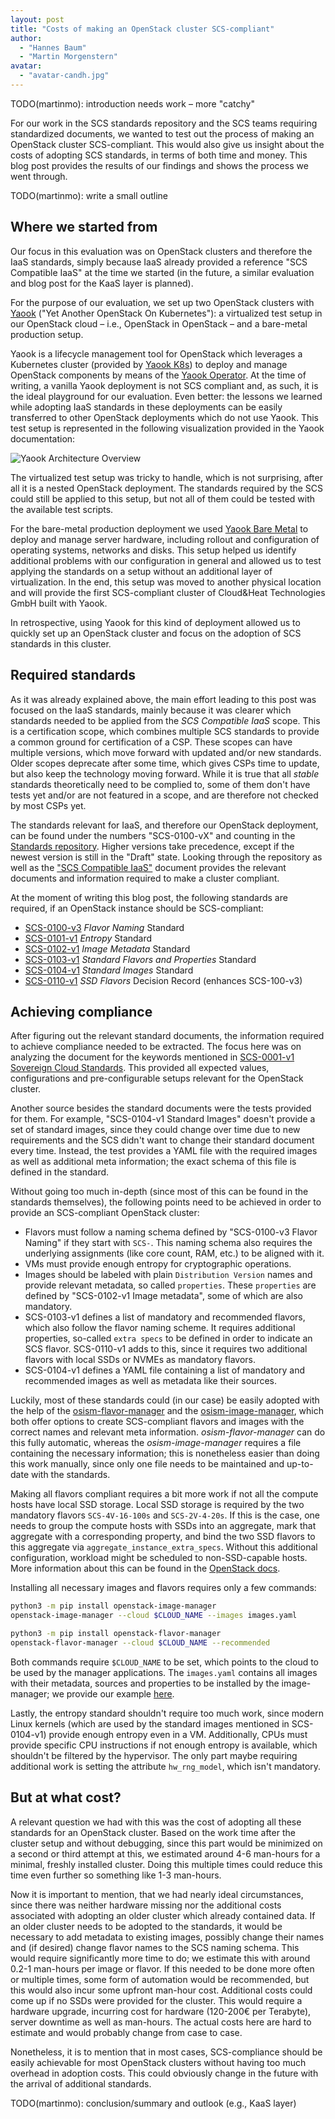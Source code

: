 ```yaml
---
layout: post
title: "Costs of making an OpenStack cluster SCS-compliant"
author:
  - "Hannes Baum"
  - "Martin Morgenstern"
avatar:
  - "avatar-candh.jpg"
---
```


TODO(martinmo): introduction needs work – more "catchy"

For our work in the SCS standards repository and the SCS teams requiring standardized documents, we wanted to test out
the process of making an OpenStack cluster SCS-compliant. This would also give us insight about the costs of adopting
SCS standards, in terms of both time and money. This blog post provides the results of our findings
and shows the process we went through.

TODO(martinmo): write a small outline

## Where we started from

Our focus in this evaluation was on OpenStack clusters and therefore the IaaS standards, simply because IaaS already provided
a reference "SCS Compatible IaaS" at the time we started (in the future, a similar evaluation and blog post for the KaaS layer
is planned).

For the purpose of our evaluation, we set up two OpenStack clusters with [Yaook](https://docs.yaook.cloud/concepts/overview.html)
("Yet Another OpenStack On Kubernetes"): a virtualized test setup in our OpenStack cloud – i.e., OpenStack in OpenStack – and a
bare-metal production setup.

Yaook is a lifecycle management tool for OpenStack which leverages a Kubernetes cluster (provided by
[Yaook K8s](https://yaook.gitlab.io/k8s/)) to deploy and manage OpenStack components by means of the
[Yaook Operator](https://docs.yaook.cloud/handbook/user-guide.html#introduction-to-yaook-operator).
At the time of writing, a vanilla Yaook deployment is not SCS compliant and, as such, it is the ideal playground for our evaluation.
Even better: the lessons we learned while adopting IaaS standards in these deployments can be easily transferred to other OpenStack
deployments which do not use Yaook.
This test setup is represented in the following visualization provided in the Yaook documentation:

![Yaook Architecture Overview](https://docs.yaook.cloud/_images/overview.drawio.svg "Yaook Architecture Overview")

The virtualized test setup was tricky to handle, which is not surprising, after all it is a nested OpenStack deployment.
The standards required by the SCS could still be applied to this setup, but not all of them could be tested with
the available test scripts.

For the bare-metal production deployment we used [Yaook Bare Metal](https://gitlab.com/yaook/metal-controller) to deploy and
manage server hardware, including rollout and configuration of operating systems, networks and disks.
This setup helped us identify additional problems with our configuration in general and allowed us to test applying
the standards on a setup without an additional layer of virtualization.
In the end, this setup was moved to another physical location and will provide the first SCS-compliant cluster of
Cloud&Heat Technologies GmbH built with Yaook.

In retrospective, using Yaook for this kind of deployment allowed us to quickly set up an OpenStack cluster and
focus on the adoption of SCS standards in this cluster.

## Required standards

As it was already explained above, the main effort leading to this post was focused on the IaaS standards, mainly because
it was clearer which standards needed to be applied from the *SCS Compatible IaaS* scope.
This is a certification scope, which combines multiple SCS standards to provide a common ground for certification of a CSP.
These scopes can have multiple versions, which move forward with updated and/or new standards. Older scopes deprecate
after some time, which gives CSPs time to update, but also keep the technology moving forward.
While it is true that all *stable* standards theoretically need to be complied to, some of them don't have tests
yet and/or are not featured in a scope, and are therefore not checked by most CSPs yet.

The standards relevant for IaaS, and therefore our OpenStack deployment, can be found under the numbers "SCS-0100-vX" and
counting in the [Standards repository](https://github.com/SovereignCloudStack/standards).
Higher versions take precedence, except if the newest version is still in the "Draft" state.
Looking through the repository as well as the ["SCS Compatible IaaS"](https://github.com/SovereignCloudStack/standards/blob/main/Tests/scs-compatible-iaas.yaml) document provides the relevant documents
and information required to make a cluster compliant.

At the moment of writing this blog post, the following standards are required, if an OpenStack instance should be SCS-compliant:

* [SCS-0100-v3](https://docs.scs.community/standards/scs-0100-v3-flavor-naming) *Flavor Naming* Standard
* [SCS-0101-v1](https://docs.scs.community/standards/scs-0101-v1-entropy) *Entropy* Standard
* [SCS-0102-v1](https://docs.scs.community/standards/scs-0102-v1-image-metadata) *Image Metadata* Standard
* [SCS-0103-v1](https://docs.scs.community/standards/scs-0103-v1-standard-flavors) *Standard Flavors and Properties* Standard
* [SCS-0104-v1](https://docs.scs.community/standards/scs-0104-v1-standard-images) *Standard Images* Standard
* [SCS-0110-v1](https://docs.scs.community/standards/scs-0110-v1-ssd-flavors) *SSD Flavors* Decision Record (enhances SCS-100-v3)

## Achieving compliance

After figuring out the relevant standard documents, the information required to achieve compliance needed to be extracted.
The focus here was on analyzing the document for the keywords mentioned in [SCS-0001-v1 Sovereign Cloud Standards](https://github.com/SovereignCloudStack/standards/blob/main/Standards/scs-0001-v1-sovereign-cloud-standards.md).
This provided all expected values, configurations and pre-configurable setups relevant for the OpenStack cluster.

Another source besides the standard documents were the tests provided for them. For example, "SCS-0104-v1 Standard Images"
doesn't provide a set of standard images, since they could change over time due to new requirements and the SCS didn't
want to change their standard document every time. Instead, the test provides a YAML file with the required images as well
as additional meta information; the exact schema of this file is defined in the standard.

Without going too much in-depth (since most of this can be found in the standards themselves), the following points need
to be achieved in order to provide an SCS-compliant OpenStack cluster:

* Flavors must follow a naming schema defined by "SCS-0100-v3 Flavor Naming" if they start with `SCS-`. This naming schema
  also requires the underlying assignments (like core count, RAM, etc.) to be aligned with it.
* VMs must provide enough entropy for cryptographic operations.
* Images should be labeled with plain `Distribution Version` names and provide relevant metadata, so called `properties`.
  These `properties` are defined by "SCS-0102-v1 Image metadata", some of which are also mandatory.
* SCS-0103-v1 defines a list of mandatory and recommended flavors, which also follow the flavor naming scheme.
  It requires additional properties, so-called `extra specs` to be defined in order to indicate an SCS flavor.
  SCS-0110-v1 adds to this, since it requires two additional flavors with local SSDs or NVMEs as mandatory flavors.
* SCS-0104-v1 defines a YAML file containing a list of mandatory and recommended images as well as metadata like their sources.

Luckily, most of these standards could (in our case) be easily adopted with the help of the [osism-flavor-manager](https://github.com/osism/openstack-flavor-manager) and the
[osism-image-manager](https://github.com/osism/openstack-image-manager), which both offer options to create SCS-compliant flavors and images with the correct names
and relevant meta information. *osism-flavor-manager* can do this fully automatic, whereas the *osism-image-manager* requires
a file containing the necessary information; this is nonetheless easier than doing this work manually, since only one
file needs to be maintained and up-to-date with the standards.

Making all flavors compliant requires a bit more work if not all the compute hosts have local SSD storage.
Local SSD storage is required by the two mandatory flavors `SCS-4V-16-100s` and `SCS-2V-4-20s`.
If this is the case, one needs to group the compute hosts with SSDs into an aggregate, mark that aggregate with a corresponding property,
and bind the two SSD flavors to this aggregate via `aggregate_instance_extra_specs`.
Without this additional configuration, workload might be scheduled to non-SSD-capable hosts.
More information about this can be found in the [OpenStack docs](https://docs.openstack.org/nova/latest/admin/aggregates.html#example-specify-compute-hosts-with-ssds).

Installing all necessary images and flavors requires only a few commands:

```bash
python3 -m pip install openstack-image-manager
openstack-image-manager --cloud $CLOUD_NAME --images images.yaml

python3 -m pip install openstack-flavor-manager
openstack-flavor-manager --cloud $CLOUD_NAME --recommended
```

Both commands require `$CLOUD_NAME` to be set, which points to the cloud to be used by the manager applications.
The `images.yaml` contains all images with their metadata, sources and properties to be installed by the image-manager;
we provide our example [here](https://github.com/SovereignCloudStack/standards/blob/do-not-merge/scs-compliant-yaook/Informational/images.yaml).

Lastly, the entropy standard shouldn't require too much work, since modern Linux kernels (which are used by the
standard images mentioned in SCS-0104-v1) provide enough entropy even in a VM. Additionally, CPUs must provide specific
CPU instructions if not enough entropy is available, which shouldn't be filtered by the hypervisor.
The only part maybe requiring additional work is setting the attribute `hw_rng_model`, which isn't mandatory.

## But at what cost?

A relevant question we had with this was the cost of adopting all these standards for an OpenStack cluster.
Based on the work time after the cluster setup and without debugging, since this part would be minimized on a second
or third attempt at this, we estimated around 4-6 man-hours for a minimal, freshly installed cluster. Doing this multiple
times could reduce this time even further so something like 1-3 man-hours.

Now it is important to mention, that we had nearly ideal circumstances, since there was neither hardware missing nor
the additional costs associated with adopting an older cluster which already contained data.
If an older cluster needs to be adopted to the standards, it would be necessary to add metadata to existing images, possibly
change their names and (if desired) change flavor names to the SCS naming schema. This would require significantly more time
to do; we estimate this with around 0.2-1 man-hours per image or flavor. If this needed to be done more often or multiple
times, some form of automation would be recommended, but this would also incur some upfront man-hour cost.
Additional costs could come up if no SSDs were provided for the cluster. This would require a hardware upgrade, incurring
cost for hardware (120-200€ per Terabyte), server downtime as well as man-hours. The actual costs here are hard to estimate
and would probably change from case to case.

Nonetheless, it is to mention that in most cases, SCS-compliance should be easily achievable for most OpenStack clusters
without having too much overhead in adoption costs. This could obviously change in the future with the arrival of
additional standards.

TODO(martinmo): conclusion/summary and outlook (e.g., KaaS layer)

